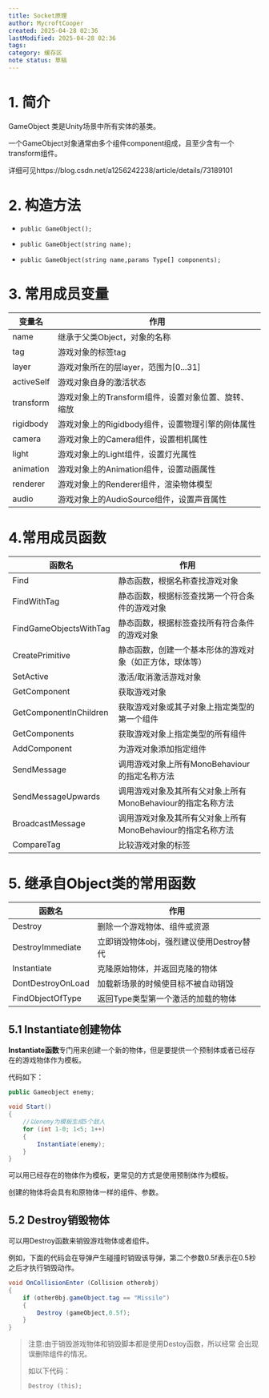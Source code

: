 ```yaml
---
title: Socket原理
author: MycroftCooper
created: 2025-04-28 02:36
lastModified: 2025-04-28 02:36
tags: 
category: 缓存区
note status: 草稿
---
```



# 1. 简介

GameObject 类是Unity场景中所有实体的基类。

一个GameObject对象通常由多个组件component组成，且至少含有一个transform组件。

详细可见https://blog.csdn.net/a1256242238/article/details/73189101

# 2. 构造方法

- `public GameObject();`

- `public GameObject(string name);`

- `public GameObject(string name,params Type[] components);`

# 3. 常用成员变量

| 变量名     | 作用                                                |
| ---------- | --------------------------------------------------- |
| name       | 继承于父类Object，对象的名称                        |
| tag        | 游戏对象的标签tag                                   |
| layer      | 游戏对象所在的层layer，范围为[0...31]               |
| activeSelf | 游戏对象自身的激活状态                              |
| transform  | 游戏对象上的Transform组件，设置对象位置、旋转、缩放 |
| rigidbody  | 游戏对象上的Rigidbody组件，设置物理引擎的刚体属性   |
| camera     | 游戏对象上的Camera组件，设置相机属性                |
| light      | 游戏对象上的Light组件，设置灯光属性                 |
| animation  | 游戏对象上的Animation组件，设置动画属性             |
| renderer   | 游戏对象上的Renderer组件，渲染物体模型              |
| audio      | 游戏对象上的AudioSource组件，设置声音属性           |

 # 4.常用成员函数

| 函数名                 | 作用                                                        |
| ---------------------- | ----------------------------------------------------------- |
| Find                   | 静态函数，根据名称查找游戏对象                              |
| FindWithTag            | 静态函数，根据标签查找第一个符合条件的游戏对象              |
| FindGameObjectsWithTag | 静态函数，根据标签查找所有符合条件的游戏对象                |
| CreatePrimitive        | 静态函数，创建一个基本形体的游戏对象（如正方体，球体等）    |
| SetActive              | 激活/取消激活游戏对象                                       |
| GetComponent           | 获取游戏对象                                                |
| GetComponentInChildren | 获取游戏对象或其子对象上指定类型的第一个组件                |
| GetComponents          | 获取游戏对象上指定类型的所有组件                            |
| AddComponent           | 为游戏对象添加指定组件                                      |
| SendMessage            | 调用游戏对象上所有MonoBehaviour的指定名称方法               |
| SendMessageUpwards     | 调用游戏对象及其所有父对象上所有MonoBehaviour的指定名称方法 |
| BroadcastMessage       | 调用游戏对象及其所有父对象上所有MonoBehaviour的指定名称方法 |
| CompareTag             | 比较游戏对象的标签                                          |

 # 5. 继承自Object类的常用函数

| 函数名            | 作用                                     |
| ----------------- | ---------------------------------------- |
| Destroy           | 删除一个游戏物体、组件或资源             |
| DestroyImmediate  | 立即销毁物体obj，强烈建议使用Destroy替代 |
| Instantiate       | 克隆原始物体，并返回克隆的物体           |
| DontDestroyOnLoad | 加载新场景的时候使目标不被自动销毁       |
| FindObjectOfType  | 返回Type类型第一个激活的加载的物体       |

## 5.1 Instantiate创建物体

**Instantiate函数**专门用来创建一个新的物体，但是要提供一个预制体或者已经存在的游戏物体作为模板。

代码如下：

```c#
public Gameobject enemy;

void Start() 
{
    //以enemy为模板生成5个敌人
	for (int 1-0; 1<5; 1++)
    {
        Instantiate(enemy);
    }
}
```

可以用已经存在的物体作为模板，更常见的方式是使用预制体作为模板。

创建的物体将会具有和原物体一样的组件、参数。

## 5.2 Destroy销毁物体

可以用Destroy函数来销毁游戏物体或者组件。

例如，下面的代码会在导弹产生碰撞时销毁该导弹，第二个参数0.5f表示在0.5秒之后才执行销毁动作。

```c#
void OnCollisionEnter (Collision otherobj)
{
    if (other0bj.gameObject.tag == "Missile")
    {
        Destroy (gameObject,0.5f);
    }
}
```

> 注意:由于销毁游戏物体和销毁脚本都是使用Destoy函数，所以经常 会出现误删除组件的情况。
>
> 如以下代码：
>
> `Destroy (this);`
